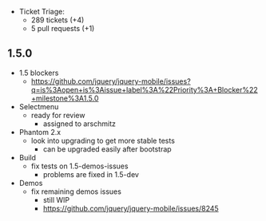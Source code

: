* Ticket Triage:
  * 289 tickets (+4)
  * 5 pull requests (+1)

## 1.5.0
* 1.5 blockers
  * https://github.com/jquery/jquery-mobile/issues?q=is%3Aopen+is%3Aissue+label%3A%22Priority%3A+Blocker%22+milestone%3A1.5.0
* Selectmenu
  * ready for review
    * assigned to arschmitz
* Phantom 2.x
  * look into upgrading to get more stable tests
    * can be upgraded easily after bootstrap
* Build
  * fix tests on 1.5-demos-issues
    * problems are fixed in 1.5-dev
* Demos
  * fix remaining demos issues
    * still WIP
    * https://github.com/jquery/jquery-mobile/issues/8245
